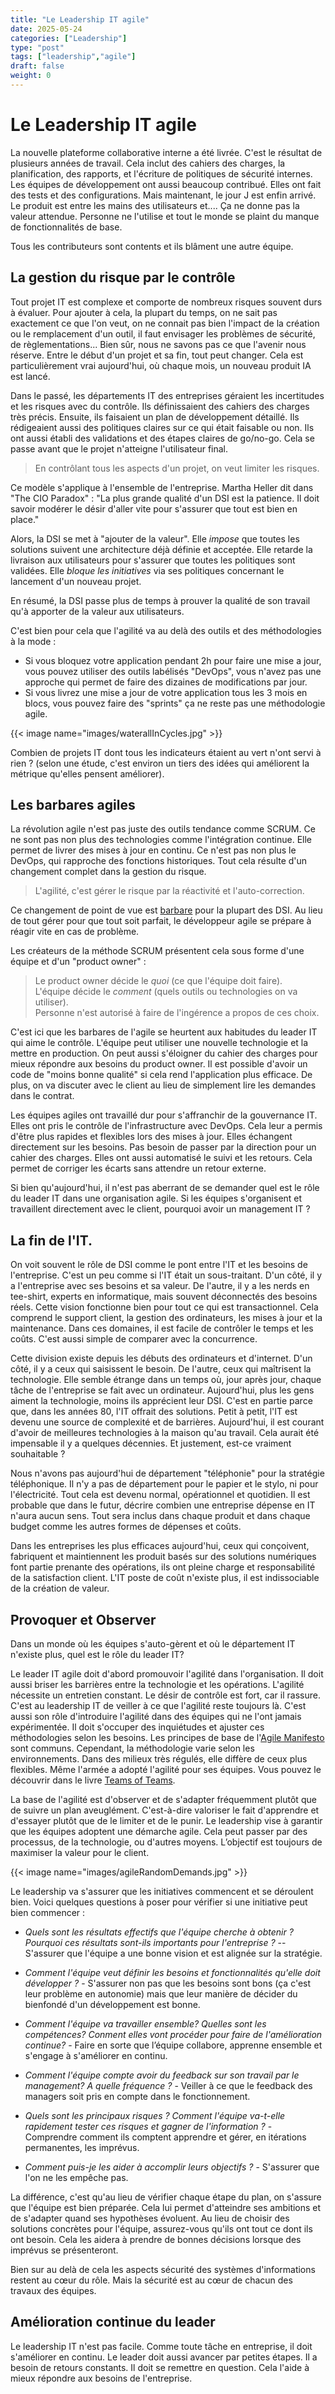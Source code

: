 ```yaml
---
title: "Le Leadership IT agile"
date: 2025-05-24
categories: ["Leadership"]
type: "post"
tags: ["leadership","agile"]
draft: false
weight: 0
---
```


# Le Leadership IT agile

La nouvelle plateforme collaborative interne a été livrée. C'est le résultat de plusieurs années de travail. Cela inclut des cahiers des charges, la planification, des rapports, et l'écriture de politiques de sécurité internes. Les équipes de développement ont aussi beaucoup contribué. Elles ont fait des tests et des configurations. Mais maintenant, le jour J est enfin arrivé. Le produit est entre les mains des utilisateurs et.... Ça ne donne pas la valeur attendue. Personne ne l'utilise et tout le monde se plaint du manque de fonctionnalités de base.

Tous les contributeurs sont contents et ils blâment une autre équipe.

## La gestion du risque par le contrôle

Tout projet IT est complexe et comporte de nombreux risques souvent durs à évaluer. Pour ajouter à cela, la plupart du temps, on ne sait pas exactement ce que l'on veut, on ne connait pas bien l'impact de la création ou le remplacement d'un outil, il faut envisager les problèmes de sécurité, de règlementations... Bien sûr, nous ne savons pas ce que l'avenir nous réserve. Entre le début d'un projet et sa fin, tout peut changer. Cela est particulièrement vrai aujourd'hui, où chaque mois, un nouveau produit IA est lancé.

Dans le passé, les départements IT des entreprises géraient les incertitudes et les risques avec du contrôle. Ils définissaient des cahiers des charges très précis. Ensuite, ils faisaient un plan de développement détaillé. Ils rédigeaient aussi des politiques claires sur ce qui était faisable ou non. Ils ont aussi établi des validations et des étapes claires de go/no-go. Cela se passe avant que le projet n'atteigne l'utilisateur final.

> En contrôlant tous les aspects d'un projet, on veut limiter les risques.

Ce modèle s'applique à l'ensemble de l'entreprise. Martha Heller dit dans "The CIO Paradox" : "La plus grande qualité d'un DSI est la patience. Il doit savoir modérer le désir d'aller vite pour s'assurer que tout est bien en place."

Alors, la DSI se met à "ajouter de la valeur". Elle *impose* que toutes les solutions suivent une architecture déjà définie et acceptée. Elle retarde la livraison aux utilisateurs pour s'assurer que toutes les politiques sont validées. Elle *bloque les initiatives* via ses politiques concernant le lancement d'un nouveau projet.

En résumé, la DSI passe plus de temps à prouver la qualité de son travail qu'à apporter de la valeur aux utilisateurs.

C'est bien pour cela que l'agilité va au delà des outils et des méthodologies à la mode : 
- Si vous bloquez votre application pendant 2h pour faire une mise a jour, vous pouvez utiliser des outils labélisés "DevOps", vous n'avez pas une approche qui permet de faire des dizaines de modifications par jour.
- Si vous livrez une mise a jour de votre application tous les 3 mois en blocs, vous pouvez faire des "sprints" ça ne reste pas une méthodologie agile.

{{< image name="images/waterallInCycles.jpg" >}}


Combien de projets IT dont tous les indicateurs étaient au vert n'ont servi à rien ? (selon une étude, c'est environ un tiers des idées qui améliorent la métrique qu'elles pensent améliorer).

## Les barbares agiles

La révolution agile n'est pas juste des outils tendance comme SCRUM. Ce ne sont pas non plus des technologies comme l'intégration continue. Elle permet de livrer des mises à jour en continu. Ce n'est pas non plus le DevOps, qui rapproche des fonctions historiques. Tout cela résulte d'un changement complet dans la gestion du risque.

> L'agilité, c'est gérer le risque par la réactivité et l'auto-correction.

Ce changement de point de vue est [barbare](https://www.amazon.fr/barbares-Essai-sur-mutation/dp/2070131696/) pour la plupart des DSI. Au lieu de tout gérer pour que tout soit parfait, le développeur agile se prépare à réagir vite en cas de problème.

Les créateurs de la méthode SCRUM présentent cela sous forme d'une équipe et d'un "product owner" :

> Le product owner décide le *quoi* (ce que l'équipe doit faire).   
> L'équipe décide le *comment* (quels outils ou technologies on va utiliser).   
> Personne n'est autorisé à faire de l'ingérence a propos de ces choix.   

C'est ici que les barbares de l'agile se heurtent aux habitudes du leader IT qui aime le contrôle. L'équipe peut utiliser une nouvelle technologie et la mettre en production. On peut aussi s'éloigner du cahier des charges pour mieux répondre aux besoins du product owner. Il est possible d'avoir un code de "moins bonne qualité" si cela rend l'application plus efficace. De plus, on va discuter avec le client au lieu de simplement lire les demandes dans le contrat.

Les équipes agiles ont travaillé dur pour s'affranchir de la gouvernance IT. Elles ont pris le contrôle de l'infrastructure avec DevOps. Cela leur a permis d'être plus rapides et flexibles lors des mises à jour. Elles échangent directement sur les besoins. Pas besoin de passer par la direction pour un cahier des charges. Elles ont aussi automatisé le suivi et les retours. Cela permet de corriger les écarts sans attendre un retour externe.

Si bien qu'aujourd'hui, il n'est pas aberrant de se demander quel est le rôle du leader IT dans une organisation agile. Si les équipes s'organisent et travaillent directement avec le client, pourquoi avoir un management IT ?


## La fin de l'IT.

On voit souvent le rôle de DSI comme le pont entre l'IT et les besoins de l'entreprise. C'est un peu comme si l'IT était un sous-traitant. D'un côté, il y a l'entreprise avec ses besoins et sa valeur. De l'autre, il y a les nerds en tee-shirt, experts en informatique, mais souvent déconnectés des besoins réels. Cette vision fonctionne bien pour tout ce qui est transactionnel. Cela comprend le support client, la gestion des ordinateurs, les mises à jour et la maintenance. Dans ces domaines, il est facile de contrôler le temps et les coûts. C'est aussi simple de comparer avec la concurrence.

Cette division existe depuis les débuts des ordinateurs et d'internet. D'un côté, il y a ceux qui saisissent le besoin. De l'autre, ceux qui maîtrisent la technologie. Elle semble étrange dans un temps où, jour après jour, chaque tâche de l'entreprise se fait avec un ordinateur. Aujourd'hui, plus les gens aiment la technologie, moins ils apprécient leur DSI. C'est en partie parce que, dans les années 80, l'IT offrait des solutions. Petit à petit, l'IT est devenu une source de complexité et de barrières. Aujourd'hui, il est courant d'avoir de meilleures technologies à la maison qu'au travail. Cela aurait été impensable il y a quelques décennies. Et justement, est-ce vraiment souhaitable ?

Nous n'avons pas aujourd'hui de département "téléphonie" pour la stratégie téléphonique. Il n'y a pas de département pour le papier et le stylo, ni pour l'électricité. Tout cela est devenu normal, opérationnel et quotidien. Il est probable que dans le futur, décrire combien une entreprise dépense en IT n'aura aucun sens. Tout sera inclus dans chaque produit et dans chaque budget comme les autres formes de dépenses et coûts.

Dans les entreprises les plus efficaces aujourd'hui, ceux qui conçoivent, fabriquent et maintiennent les produit basés sur des solutions numériques font partie prenante des opérations, ils ont pleine charge et responsabilité de la satisfaction client. L'IT poste de coût n'existe plus, il est indissociable de la création de valeur.

## Provoquer et Observer

Dans un monde où les équipes s'auto-gèrent et où le département IT n'existe plus, quel est le rôle du leader IT?

Le leader IT agile doit d'abord promouvoir l'agilité dans l'organisation. Il doit aussi briser les barrières entre la technologie et les opérations. L'agilité nécessite un entretien constant. Le désir de contrôle est fort, car il rassure. C'est au leadership IT de veiller à ce que l'agilité reste toujours là. C'est aussi son rôle d'introduire l'agilité dans des équipes qui ne l'ont jamais expérimentée. Il doit s'occuper des inquiétudes et ajuster ces méthodologies selon les besoins. Les principes de base de l'[Agile Manifesto](https://agilemanifesto.org/) sont communs. Cependant, la méthodologie varie selon les environnements. Dans des milieux très régulés, elle diffère de ceux plus flexibles. Même l'armée a adopté l'agilité pour ses équipes. Vous pouvez le découvrir dans le livre [Teams of Teams](https://www.amazon.com/Team-Teams-Rules-Engagement-Complex/dp/1591847486).

La base de l'agilité est d'observer et de s'adapter fréquemment plutôt que de suivre un plan aveuglément. C'est-à-dire valoriser le fait d'apprendre et d'essayer plutôt que de le limiter et de le punir. Le leadership vise à garantir que les équipes adoptent une démarche agile. Cela peut passer par des processus, de la technologie, ou d'autres moyens. L’objectif est toujours de maximiser la valeur pour le client.

{{< image name="images/agileRandomDemands.jpg" >}}

Le leadership va s'assurer que les initiatives commencent et se déroulent bien. Voici quelques questions à poser pour vérifier si une initiative peut bien commencer :

- *Quels sont les résultats effectifs que l'équipe cherche à obtenir ? Pourquoi ces résultats sont-ils importants pour l'entreprise ?* -- S'assurer que l'équipe a une bonne vision et est alignée sur la stratégie.

- *Comment l'équipe veut définir les besoins et fonctionnalités qu'elle doit développer ?* - S'assurer non pas que les besoins sont bons (ça c'est leur problème en autonomie) mais que leur manière de décider du bienfondé d'un développement est bonne.

- *Comment l'équipe va travailler ensemble? Quelles sont les compétences? Conment elles vont procéder pour faire de l'amélioration continue?* - Faire en sorte que l’équipe collabore, apprenne ensemble et s'engage à s'améliorer en continu.

- *Comment l'équipe compte avoir du feedback sur son travail par le management? A quelle fréquence ?* - Veiller à ce que le feedback des managers soit pris en compte dans le fonctionnement.

- *Quels sont les principaux risques ? Comment l'équipe va-t-elle rapidement tester ces risques et gagner de l'information ?* - Comprendre comment ils comptent apprendre et gérer, en itérations permanentes, les imprévus.

- *Comment puis-je les aider à accomplir leurs objectifs ?* - S'assurer que l'on ne les empêche pas.

La différence, c'est qu'au lieu de vérifier chaque étape du plan, on s'assure que l'équipe est bien préparée. Cela lui permet d'atteindre ses ambitions et de s'adapter quand ses hypothèses évoluent. Au lieu de choisir des solutions concrètes pour l'équipe, assurez-vous qu'ils ont tout ce dont ils ont besoin. Cela les aidera à prendre de bonnes décisions lorsque des imprévus se présenteront.

Bien sur au delà de cela les aspects sécurité des systèmes d'informations restent au cœur du rôle. Mais la sécurité est au cœur de chacun des travaux des équipes.

## Amélioration continue du leader

Le leadership IT n'est pas facile. Comme toute tâche en entreprise, il doit s'améliorer en continu. Le leader doit aussi avancer par petites étapes. Il a besoin de retours constants. Il doit se remettre en question. Cela l'aide à mieux répondre aux besoins de l'entreprise.


